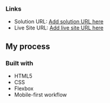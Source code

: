 ### Links

- Solution URL: [Add solution URL here](https://github.com/ragul0606/nft-preview-card-component-main)
- Live Site URL: [Add live site URL here](https://storied-faun-f5a540.netlify.app/)

## My process

### Built with

- HTML5
- CSS
- Flexbox
- Mobile-first workflow
